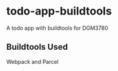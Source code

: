 # todo-app-buildtools
A todo app with buildtools for DGM3780

## Buildtools Used
Webpack and Parcel
